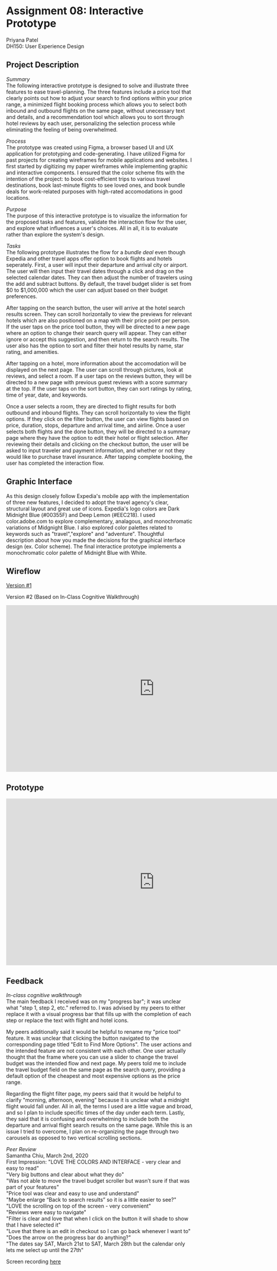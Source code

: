 # Assignment 08: Interactive Prototype

Priyana Patel <br/>
DH150: User Experience Design 

## Project Description
*Summary* <br/>
The following interactive prototype is designed to solve and illustrate three features to ease travel-planning. The three features include a price tool that clearly points out how to adjust your search to find options within your price range, a minimized flight booking process which allows you to select both inbound and outbound flights on the same page, without unecessary text and details, and a recommendation tool which allows you to sort through hotel reviews by each user, personalizing the selection process while eliminating the feeling of being overwhelmed. 

*Process* <br/>
The prototype was created using Figma, a browser based UI and UX application for prototyping and code-generating. I have utilized Figma for past projects for creating wireframes for mobile applications and websites. I first started by digitizing my paper wireframes while implementing graphic and interactive components. I ensured that the color scheme fits with the intention of the project: to book cost-efficient trips to various travel destinations, book last-minute flights to see loved ones, and book bundle deals for work-related purposes with high-rated accomodations in good locations. 

*Purpose* <br/>
The purpose of this interactive prototype is to visualize the information for the proposed tasks and features, validate the interaction flow for the user, and explore what influences a user's choices. All in all, it is to evaluate rather than explore the system's design. 

*Tasks* <br/>
The following prototype illustrates the flow for a *bundle deal* even though Expedia and other travel apps offer option to book flights and hotels seperately. First, a user will input their departure and arrival city or airport. The user will then input their travel dates through a click and drag on the selected calendar dates. They can then adjust the number of travelers using the add and subtract buttons. By default, the travel budget slider is set from $0 to $1,000,000 which the user can adjust based on their budget preferences. 

After tapping on the search button, the user will arrive at the hotel search results screen. They can scroll horizontally to view the previews for relevant hotels which are also positioned on a map with their price point per person. If the user taps on the price tool button, they will be directed to a new page where an option to change their search query will appear. They can either ignore or accept this suggestion, and then return to the search results. The user also has the option to sort and filter their hotel results by name, star rating, and amenities. 

After tapping on a hotel, more information about the accomodation will be displayed on the next page. The user can scroll through pictures, look at reviews, and select a room. If a user taps on the reviews button, they will be directed to a new page with previous guest reviews with a score summary at the top. If the user taps on the sort button, they can sort ratings by rating, time of year, date, and keywords. 

Once a user selects a room, they are directed to flight results for both outbound and inbound flights. They can scroll horizontally to view the flight options. If they click on the filter button, the user can view flights based on price, duration, stops, departure and arrival time, and airline. Once a user selects both flights and the done button, they will be directed to a summary page where they have the option to edit their hotel or flight selection. After reviewing their details and clicking on the checkout button, the user will be asked to input traveler and payment information, and whether or not they would like to purchase travel insurance. After tapping complete booking, the user has completed the interaction flow. 

## Graphic Interface 
As this design closely follow Expedia's mobile app with the implementation of three new features, I decided to adopt the travel agency's clear, structural layout and great use of icons. Expedia's logo colors are Dark Midnight Blue (#00355F) and Deep Lemon (#EEC218). I used color.adobe.com to explore complementary, analagous, and monochromatic variations of Midgnight Blue. I also explored color palettes related to keywords such as "travel","explore" and "adventure". Thoughtful description about how you made the decisions for the graphical interface design (ex. Color scheme). The final interactice prototype implements a monochromatic color palette of Midnight Blue with White. 

## Wireflow
[Version #1](https://www.figma.com/file/48R2AtHbd0nNF1CZOgbO79/Excursion?version-id=258610790&node-id=0%3A1)

Version #2 (Based on In-Class Cognitive Walkthrough) <br/>
<iframe style="border: none;" width="800" height="450" src="https://www.figma.com/embed?embed_host=share&url=https%3A%2F%2Fwww.figma.com%2Ffile%2F48R2AtHbd0nNF1CZOgbO79%2FExcursion%3Fnode-id%3D0%253A1" allowfullscreen></iframe>

## Prototype
<iframe style="border: none;" width="800" height="450" src="https://www.figma.com/embed?embed_host=share&url=https%3A%2F%2Fwww.figma.com%2Fproto%2F48R2AtHbd0nNF1CZOgbO79%2FExcursion%3Fnode-id%3D1%253A9%26scaling%3Dscale-down" allowfullscreen></iframe>

## Feedback
*In-class cognitive walkthrough* <br/>
The main feedback I received was on my "progress bar"; it was unclear what "step 1, step 2, etc." referred to. I was advised by my peers to either replace it with a visual progress bar that fills up with the completion of each step or replace the text with flight and hotel icons.

My peers additionally said it would be helpful to rename my "price tool" feature. It was unclear that clicking the button navigated to the corresponding page titled "Edit to Find More Options". The user actions and the intended feature are not consistent with each other. One user actually thought that the frame where you can use a slider to change the travel budget was the intended flow and next page. My peers told me to include the travel budget field on the same page as the search query, providing a default option of the cheapest and most expensive options as the price range.

Regarding the flight filter page, my peers said that it would be helpful to clarify "morning, afternoon, evening" because it is unclear what a midnight flight would fall under. All in all, the terms I used are a little vague and broad, and so I plan to include specific times of the day under each term. Lastly, they said that it is confusing and overwhelming to include both the departure and arrival flight search results on the same page. While this is an issue I tried to overcome, I plan on re-organizing the page through two carousels as opposed to two vertical scrolling sections. 

*Peer Review* <br/>
Samantha Chiu, March 2nd, 2020 <br/>
First Impression: "LOVE THE COLORS AND INTERFACE - very clear and easy to read" <br/>
"Very big buttons and clear about what they do" <br/>
"Was not able to move the travel budget scroller but wasn’t sure if that was part of your features" <br/>
"Price tool was clear and easy to use and understand" <br/>
"Maybe enlarge “Back to search results” so it is a little easier to see?" <br/>
"LOVE the scrolling on top of the screen - very convenient" <br/>
"Reviews were easy to navigate" <br/>
"Filter is clear and love that when I click on the button it will shade to show that I have selected it" <br/>
"Love that there is an edit in checkout so I can go back whenever I want to" <br/>
"Does the arrow on the progress bar do anything?" <br/>
"The dates say SAT, March 21st to SAT, March 28th but the calendar only lets me select up until the 27th" <br/>

Screen recording [here](https://drive.google.com/file/d/1cjQx0ACVSmYCVSgqm8ZqwF_bwtyVAB_j/view?usp=sharing)
